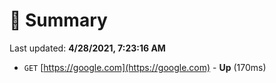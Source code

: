 # 📖 Summary
Last updated: **4/28/2021, 7:23:16 AM**

- `GET` [https://google.com](https://google.com) - **Up** (170ms)
